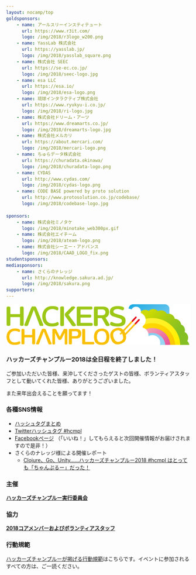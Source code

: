```yaml
---
layout: nocamp/top
goldsponsors:
    - name: アールスリーインスティテュート
      url: https://www.r3it.com/
      logo: /img/2018/r3logo_w200.png
    - name: YassLab 株式会社
      url: https://yasslab.jp/
      logo: /img/2018/yasslab_square.png
    - name: 株式会社 SEEC
      url: https://se-ec.co.jp/
      logo: /img/2018/seec-logo.jpg
    - name: esa LLC
      url: https://esa.io/
      logo: /img/2018/esa-logo.png
    - name: 琉球インタラクティブ株式会社
      url: https://www.ryukyu-i.co.jp/
      logo: /img/2018/ri-logo.jpg
    - name: 株式会社ドリーム・アーツ
      url: https://www.dreamarts.co.jp/
      logo: /img/2018/dreamarts-logo.jpg
    - name: 株式会社メルカリ
      url: https://about.mercari.com/
      logo: /img/2018/mercari-logo.png
    - name: ちゅらデータ株式会社
      url: https://churadata.okinawa/
      logo: /img/2018/churadata-logo.png
    - name: CYDAS
      url: http://www.cydas.com/
      logo: /img/2018/cydas-logo.png
    - name: CODE BASE powered by proto solution
      url: http://www.protosolution.co.jp/codebase/
      logo: /img/2018/codebase-logo.jpg

sponsors:
    - name: 株式会社ミノタケ
      logo: /img/2018/minotake_web300px.gif
    - name: 株式会社エイチーム
      logo: /img/2018/ateam-logo.png
    - name: 株式会社シーエー・アドバンス
      logo: /img/2018/CAAD_LOGO_fix.png
studentsponsors:
mediasponsors:
    - name: さくらのナレッジ
      url: http://knowledge.sakura.ad.jp/
      logo: /img/2018/sakura.png
supporters:
---
```



![ハッカーズチャンプルー](/img/logo/banner.png)


### ハッカーズチャンプルー2018は全日程を終了しました！

ご参加いただいた皆様、来沖してくださったゲストの皆様、ボランティアスタッフとして動いてくれた皆様、ありがとうございました。

また来年出会えることを願ってます！

### 各種SNS情報

* [ハッシュタグまとめ](https://togetter.com/li/1242446)
* [Twitterハッシュタグ #hcmpl](https://twitter.com/search?f=tweets&vertical=default&q=%23hcmpl&src=typd)
* [Facebookページ](https://www.facebook.com/hackerschamploo) （「いいね！」してもらえると次回開催情報がお届けされますので是非！）
* さくらのナレッジ様による開催レポート
  * [Clojure、Go、Unity……ハッカーズチャンプルー2018 #hcmpl はとっても「ちゃんぷるー」だった！](https://knowledge.sakura.ad.jp/16891/)


### 主催

**[ハッカーズチャンプルー実行委員会](/about.html)**

### 協力

**[2018コアメンバーおよびボランティアスタッフ](/2018/staff.html)**


### 行動規範

[ハッカーズチャンプルーが掲げる行動規範](/policy.html)はこちらです。イベントに参加されるすべての方は、ご一読ください。


